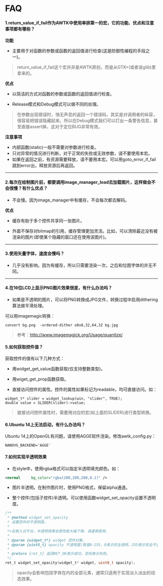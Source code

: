 # FAQ

#### 1.return\_value\_if\_fail作为AWTK中使用率排第一的宏，它的功能、优点和注意事项都有哪些？

**功能**

* 主要用于对函数的参数或函数的返回值进行检查(这是防御性编程的手段之一)。

> return\_value\_if\_fail这个宏并非是AWTK原创，而是从GTK+(或者说glib)里拿来的。

**优点**

* 以简洁的方式对函数的参数或函数的返回值进行检查。

* Release模式和Debug模式可以做不同的处理。

> 在参数出现错误时，悄无声息的返回一个错误码，其实是对调用者的纵容，很容易把错误隐藏起来。所以在Debug模式我们可以打出一条警告信息，甚至直接assert掉，这对于定位BUG非常有效。

**注意事项**

* 内部函数(static)一般不需要对参数进行检查。
* 只对异常的情况进行判断，对于正常的失败或无效参数，请不要使用本宏。
* 如果在返回之前，有资源需要释放，请不要用本宏。可以用goto\_error\_if\_fail跳到error出，释放资源后再返回。

---

#### 2.每次在绘制图片前，都要调用image\_manager\_load去加载图片，这样做会不会很慢？有什么优点？

* 不会慢。因为image\_manager中有缓存，不会每次都去解码。

**优点**

* 缓存有助于多个控件共享同一张图片。

* 外面不保存对bitmap的引用，缓存管理更加灵活。比如，可以清除最近没有被渲染的图片(即使某个隐藏的窗口还在使用该图片)。

---

#### 3.使用矢量字体，速度会慢吗？

* 几乎没有影响。因为有缓存，所以只需要渲染一次，之后和位图字体的并无不同。

---

#### 4.在16位LCD上显示PNG图片效果很差，有什么办法吗？

* 如果是不透明的图片，可以将PNG转换成JPG文件，转换过程中启用dithering算法做平滑处理。

可以用imagemagic转换：
```
convert bg.png  -ordered-dither o8x8,32,64,32 bg.jpg
```
> 参考：http://www.imagemagick.org/Usage/quantize/


#### 5.如何获取控件值？

获取控件的值有以下几种方式：

* 用widget\_get\_value函数获取(仅支持整数类型)。

* 用wiget\_get\_prop函数获取。

* 直接访问控件的属性。控件的属性如果标记为readable，均可直接访问。如：

```
widget_t* slider = widget_lookup(win, "slider", TRUE);
double value = SLIDER(slider)->value;
```

> 直接访问控件属性时，需要用对应的宏(如上面的SLIDER)进行类型转换。


#### 6.Ubuntu 14上无法启动，有什么办法吗？

Ubuntu 14上的OpenGL有问题，请使用AGGE软件渲染。修改awtk\_config.py：

```
NANOVG_BACKEND='AGGE'
```

#### 7.如何实现半透明效果

* 在style中，使用rgba格式可以指定半透明填充颜色。如：

```xml
<normal     bg_color="rgba(200,200,200,0.1)" />
```

* 图片半透明。在制作图片时，使用PNG格式，保留alpha通道。

* 整个控件(包括子控件)半透明。可以使用函数widget\_set\_opacity设置不透明度。

```c
/**
 * @method widget_set_opacity
 * 设置控件的不透明度。
 * 
 *>在嵌入式平台，半透明效果会使性能大幅下降，请谨慎使用。
 * 
 * @param {widget_t*} widget 控件对象。
 * @param {uint8_t} opacity 不透明度(取值0-255，0表示完全透明，255表示完全不透明)。
 *
 * @return {ret_t} 返回RET_OK表示成功，否则表示失败。
 */
ret_t widget_set_opacity(widget_t* widget, uint8_t opacity);
```

> opacity会影响包括字体在内的全部元素，通常只适用于实现淡入淡出的动态效果。
